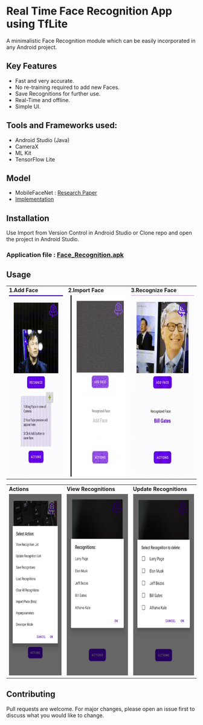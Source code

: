 # Real Time Face Recognition App using TfLite

A minimalistic Face Recognition module which can be easily incorporated in any Android project.


## Key Features 
- Fast and very accurate.
- No re-training required to add new Faces.
- Save Recognitions for further use.
- Real-Time and offline.
- Simple UI.

## Tools and Frameworks used:
- Android Studio (Java)
- CameraX
- ML Kit
- TensorFlow Lite

## Model 
- MobileFaceNet : [Research Paper](https://arxiv.org/ftp/arxiv/papers/1804/1804.07573.pdf)
- [Implementation](https://github.com/sirius-ai/MobileFaceNet_TF)

## Installation

Use Import from Version Control in Android Studio or Clone repo and open the project in Android Studio.

### Application file : [Face_Recognition.apk](https://drive.google.com/file/d/1ggOo4acHOodrdCP2MkfUv4DJlL_VDZH4/view?usp=sharing)

## Usage
<table>
  <tr>
    <td><b>1.Add Face</b></td>
     <td><b>2.Import Face</b></td>
     <td><b>3.Recognize Face</b></td>
     
  </tr>
  <tr>
    <td><img src="demo/add_face.gif" width=270 height=480></td>
  <td><img src="demo/import photo.gif" width=270 height=480></td>
    <td><img src="demo/recognize_face.gif" width=270 height=480></td>
  
  </tr>
 </table>
 

 
 <table>
  <tr>
    <td><b>Actions</b></td>
     <td><b>View Recognitions</b></td>
     <td><b>Update Recognitions</b></td>
  </tr>
  <tr>
    <td><img src="demo/actions.jpeg" width=270 height=480></td>
    <td><img src="demo/view_reco.jpeg" width=270 height=480></td>
    <td><img src="demo/update_reco.jpeg" width=270 height=480></td>
  </tr>
 </table>
 
## Contributing
Pull requests are welcome. For major changes, please open an issue first to discuss what you would like to change.

